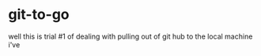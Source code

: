 # git-to-go

well this is trial #1 of dealing with pulling out of git hub to the local machine i've
